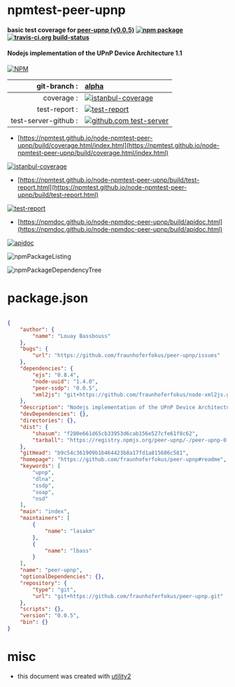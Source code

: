 # npmtest-peer-upnp

#### basic test coverage for  [peer-upnp (v0.0.5)](https://github.com/fraunhoferfokus/peer-upnp#readme)  [![npm package](https://img.shields.io/npm/v/npmtest-peer-upnp.svg?style=flat-square)](https://www.npmjs.org/package/npmtest-peer-upnp) [![travis-ci.org build-status](https://api.travis-ci.org/npmtest/node-npmtest-peer-upnp.svg)](https://travis-ci.org/npmtest/node-npmtest-peer-upnp)

#### Nodejs implementation of the UPnP Device Architecture 1.1

[![NPM](https://nodei.co/npm/peer-upnp.png?downloads=true&downloadRank=true&stars=true)](https://www.npmjs.com/package/peer-upnp)

| git-branch : | [alpha](https://github.com/npmtest/node-npmtest-peer-upnp/tree/alpha)|
|--:|:--|
| coverage : | [![istanbul-coverage](https://npmtest.github.io/node-npmtest-peer-upnp/build/coverage.badge.svg)](https://npmtest.github.io/node-npmtest-peer-upnp/build/coverage.html/index.html)|
| test-report : | [![test-report](https://npmtest.github.io/node-npmtest-peer-upnp/build/test-report.badge.svg)](https://npmtest.github.io/node-npmtest-peer-upnp/build/test-report.html)|
| test-server-github : | [![github.com test-server](https://npmtest.github.io/node-npmtest-peer-upnp/GitHub-Mark-32px.png)](https://npmtest.github.io/node-npmtest-peer-upnp/build/app/index.html) | | build-artifacts : | [![build-artifacts](https://npmtest.github.io/node-npmtest-peer-upnp/glyphicons_144_folder_open.png)](https://github.com/npmtest/node-npmtest-peer-upnp/tree/gh-pages/build)|

- [https://npmtest.github.io/node-npmtest-peer-upnp/build/coverage.html/index.html](https://npmtest.github.io/node-npmtest-peer-upnp/build/coverage.html/index.html)

[![istanbul-coverage](https://npmtest.github.io/node-npmtest-peer-upnp/build/screenCapture.buildCi.browser.%252Ftmp%252Fbuild%252Fcoverage.lib.html.png)](https://npmtest.github.io/node-npmtest-peer-upnp/build/coverage.html/index.html)

- [https://npmtest.github.io/node-npmtest-peer-upnp/build/test-report.html](https://npmtest.github.io/node-npmtest-peer-upnp/build/test-report.html)

[![test-report](https://npmtest.github.io/node-npmtest-peer-upnp/build/screenCapture.buildCi.browser.%252Ftmp%252Fbuild%252Ftest-report.html.png)](https://npmtest.github.io/node-npmtest-peer-upnp/build/test-report.html)

- [https://npmdoc.github.io/node-npmdoc-peer-upnp/build/apidoc.html](https://npmdoc.github.io/node-npmdoc-peer-upnp/build/apidoc.html)

[![apidoc](https://npmdoc.github.io/node-npmdoc-peer-upnp/build/screenCapture.buildCi.browser.%252Ftmp%252Fbuild%252Fapidoc.html.png)](https://npmdoc.github.io/node-npmdoc-peer-upnp/build/apidoc.html)

![npmPackageListing](https://npmtest.github.io/node-npmtest-peer-upnp/build/screenCapture.npmPackageListing.svg)

![npmPackageDependencyTree](https://npmtest.github.io/node-npmtest-peer-upnp/build/screenCapture.npmPackageDependencyTree.svg)



# package.json

```json

{
    "author": {
        "name": "Louay Bassbouss"
    },
    "bugs": {
        "url": "https://github.com/fraunhoferfokus/peer-upnp/issues"
    },
    "dependencies": {
        "ejs": "0.8.4",
        "node-uuid": "1.4.0",
        "peer-ssdp": "0.0.5",
        "xml2js": "git+https://github.com/fraunhoferfokus/node-xml2js.git"
    },
    "description": "Nodejs implementation of the UPnP Device Architecture 1.1",
    "devDependencies": {},
    "directories": {},
    "dist": {
        "shasum": "f280e661d65cb33953d6cab156e527cfe61f8c62",
        "tarball": "https://registry.npmjs.org/peer-upnp/-/peer-upnp-0.0.5.tgz"
    },
    "gitHead": "b9c54c361909b1b464423b8a17fd1a815606c581",
    "homepage": "https://github.com/fraunhoferfokus/peer-upnp#readme",
    "keywords": [
        "upnp",
        "dlna",
        "ssdp",
        "soap",
        "nsd"
    ],
    "main": "index",
    "maintainers": [
        {
            "name": "lasakm"
        },
        {
            "name": "lbass"
        }
    ],
    "name": "peer-upnp",
    "optionalDependencies": {},
    "repository": {
        "type": "git",
        "url": "git+https://github.com/fraunhoferfokus/peer-upnp.git"
    },
    "scripts": {},
    "version": "0.0.5",
    "bin": {}
}
```



# misc
- this document was created with [utility2](https://github.com/kaizhu256/node-utility2)
